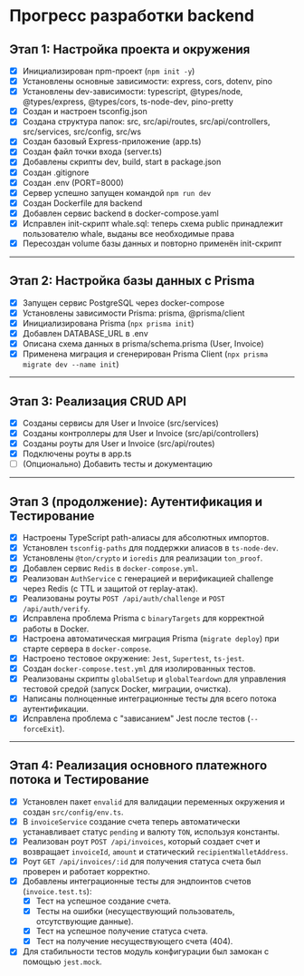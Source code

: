 # Прогресс разработки backend

## Этап 1: Настройка проекта и окружения

- [x] Инициализирован npm-проект (`npm init -y`)
- [x] Установлены основные зависимости: express, cors, dotenv, pino
- [x] Установлены dev-зависимости: typescript, @types/node, @types/express, @types/cors, ts-node-dev, pino-pretty
- [x] Создан и настроен tsconfig.json
- [x] Создана структура папок: src, src/api/routes, src/api/controllers, src/services, src/config, src/ws
- [x] Создан базовый Express-приложение (app.ts)
- [x] Создан файл точки входа (server.ts)
- [x] Добавлены скрипты dev, build, start в package.json
- [x] Создан .gitignore
- [x] Создан .env (PORT=8000)
- [x] Сервер успешно запущен командой `npm run dev`
- [x] Создан Dockerfile для backend
- [x] Добавлен сервис backend в docker-compose.yaml
- [x] Исправлен init-скрипт whale.sql: теперь схема public принадлежит пользователю whale, выданы все необходимые права
- [x] Пересоздан volume базы данных и повторно применён init-скрипт

---

## Этап 2: Настройка базы данных с Prisma

- [x] Запущен сервис PostgreSQL через docker-compose
- [x] Установлены зависимости Prisma: prisma, @prisma/client
- [x] Инициализирована Prisma (`npx prisma init`)
- [x] Добавлен DATABASE_URL в .env
- [x] Описана схема данных в prisma/schema.prisma (User, Invoice)
- [x] Применена миграция и сгенерирован Prisma Client (`npx prisma migrate dev --name init`)

---

## Этап 3: Реализация CRUD API

- [x] Созданы сервисы для User и Invoice (src/services)
- [x] Созданы контроллеры для User и Invoice (src/api/controllers)
- [x] Созданы роуты для User и Invoice (src/api/routes)
- [x] Подключены роуты в app.ts
- [ ] (Опционально) Добавить тесты и документацию

---

## Этап 3 (продолжение): Аутентификация и Тестирование

- [x] Настроены TypeScript path-алиасы для абсолютных импортов.
- [x] Установлен `tsconfig-paths` для поддержки алиасов в `ts-node-dev`.
- [x] Установлены `@ton/crypto` и `ioredis` для реализации `ton_proof`.
- [x] Добавлен сервис `Redis` в `docker-compose.yml`.
- [x] Реализован `AuthService` с генерацией и верификацией challenge через Redis (с TTL и защитой от replay-атак).
- [x] Реализованы роуты `POST /api/auth/challenge` и `POST /api/auth/verify`.
- [x] Исправлена проблема Prisma с `binaryTargets` для корректной работы в Docker.
- [x] Настроена автоматическая миграция Prisma (`migrate deploy`) при старте сервера в `docker-compose`.
- [x] Настроено тестовое окружение: `Jest`, `Supertest`, `ts-jest`.
- [x] Создан `docker-compose.test.yml` для изолированных тестов.
- [x] Реализованы скрипты `globalSetup` и `globalTeardown` для управления тестовой средой (запуск Docker, миграции, очистка).
- [x] Написаны полноценные интеграционные тесты для всего потока аутентификации.
- [x] Исправлена проблема с "зависанием" Jest после тестов (`--forceExit`).

---

## Этап 4: Реализация основного платежного потока и Тестирование

- [x] Установлен пакет `envalid` для валидации переменных окружения и создан `src/config/env.ts`.
- [x] В `invoiceService` создание счета теперь автоматически устанавливает статус `pending` и валюту `TON`, используя константы.
- [x] Реализован роут `POST /api/invoices`, который создает счет и возвращает `invoiceId`, `amount` и статический `recipientWalletAddress`.
- [x] Роут `GET /api/invoices/:id` для получения статуса счета был проверен и работает корректно.
- [x] Добавлены интеграционные тесты для эндпоинтов счетов (`invoice.test.ts`):
  - [x] Тест на успешное создание счета.
  - [x] Тесты на ошибки (несуществующий пользователь, отсутствующие данные).
  - [x] Тест на успешное получение статуса счета.
  - [x] Тест на получение несуществующего счета (404).
- [x] Для стабильности тестов модуль конфигурации был замокан с помощью `jest.mock`.
